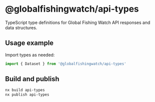 # @globalfishingwatch/api-types

TypeScript type definitions for Global Fishing Watch API responses and data structures.

## Usage example

Import types as needed:

```ts
import { Dataset } from '@globalfishingwatch/api-types'
```

## Build and publish

```bash
nx build api-types
nx publish api-types
```
